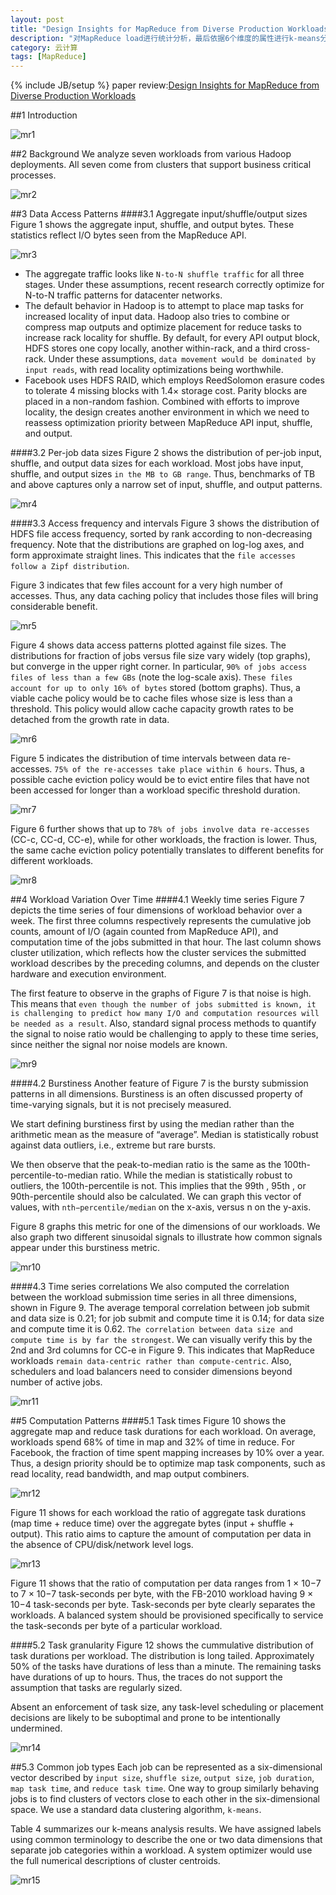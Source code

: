 ```yaml
---
layout: post
title: "Design Insights for MapReduce from Diverse Production Workloads"
description: "对MapReduce load进行统计分析，最后依据6个维度的属性进行k-means分类"
category: 云计算
tags: [MapReduce]
---
```

{% include JB/setup %}
paper review:[Design Insights for MapReduce from Diverse Production Workloads
](http://www.eecs.berkeley.edu/Pubs/TechRpts/2012/EECS-2012-17.pdf)

##1 Introduction
![mr1](/assets/2013-08-18-design-insights-for-mapreduce/mr1.png)

##2 Background
We analyze seven workloads from various Hadoop deployments. All seven come from clusters that support business critical processes.

![mr2](/assets/2013-08-18-design-insights-for-mapreduce/mr2.png)

##3 Data Access Patterns
####3.1 Aggregate input/shuffle/output sizes
Figure 1 shows the aggregate input, shuffle, and output bytes. These statistics reflect I/O bytes seen from the MapReduce API.

![mr3](/assets/2013-08-18-design-insights-for-mapreduce/mr3.png)

* The aggregate traffic looks like `N-to-N shuffle traffic` for all three stages. Under these assumptions, recent research correctly optimize for N-to-N traffic patterns for datacenter networks.
* The default behavior in Hadoop is to attempt to place map tasks for increased locality of input data. Hadoop also tries to combine or compress map outputs and optimize placement for reduce tasks to increase rack locality for shuffle. By default, for every API output block, HDFS stores one copy locally, another within-rack, and a third cross-rack. Under these assumptions, `data movement would be dominated by input reads`, with read locality optimizations being worthwhile. 
* Facebook uses HDFS RAID, which employs ReedSolomon erasure codes to tolerate 4 missing blocks with 1.4× storage cost. Parity blocks are placed in a non-random fashion. Combined with efforts to improve locality, the design creates another environment in which we need to reassess optimization priority between MapReduce API input, shuffle, and output.

####3.2 Per-job data sizes
Figure 2 shows the distribution of per-job input, shuffle, and output data sizes for each workload. Most jobs have input, shuffle, and output sizes `in the MB to GB range`. Thus, benchmarks of TB and above captures only a narrow set of input, shuffle, and output patterns.

![mr4](/assets/2013-08-18-design-insights-for-mapreduce/mr4.png)

####3.3 Access frequency and intervals
Figure 3 shows the distribution of HDFS file access frequency, sorted by rank according to non-decreasing frequency. Note that the distributions are graphed on log-log axes, and form approximate straight lines. This indicates that the `file accesses follow a Zipf distribution`. 

Figure 3 indicates that few files account for a very high number of accesses. Thus, any data caching policy that includes those files will bring considerable benefit.

![mr5](/assets/2013-08-18-design-insights-for-mapreduce/mr5.png)

Figure 4 shows data access patterns plotted against file sizes. The distributions for fraction of jobs versus file size vary widely (top graphs), but converge in the upper right corner. In particular, `90% of jobs access files of less than a few GBs` (note the log-scale axis). `These files account for up to only 16% of bytes` stored (bottom graphs). Thus, a viable cache policy would be to cache files whose size is less than a threshold. This policy would allow cache capacity growth rates to be detached from the growth rate in data.

![mr6](/assets/2013-08-18-design-insights-for-mapreduce/mr6.png)

Figure 5 indicates the distribution of time intervals between data re-accesses. `75% of the re-accesses take place within 6 hours`. Thus, a possible cache eviction policy would be to evict entire files that have not been accessed for longer than a workload specific threshold duration.

![mr7](/assets/2013-08-18-design-insights-for-mapreduce/mr7.png)

Figure 6 further shows that up to `78% of jobs involve data re-accesses` (CC-c, CC-d, CC-e), while for other workloads, the fraction is lower. Thus, the same cache eviction policy potentially translates to different benefits for different workloads.

![mr8](/assets/2013-08-18-design-insights-for-mapreduce/mr8.png)

##4 Workload Variation Over Time
####4.1 Weekly time series
Figure 7 depicts the time series of four dimensions of workload behavior over a week. The first three columns respectively represents the cumulative job counts, amount of I/O (again counted from MapReduce API), and computation time of the jobs submitted in that hour. The last column shows cluster utilization, which reflects how the cluster services the submitted workload describes by the preceding columns, and depends on the cluster hardware and execution environment.

The first feature to observe in the graphs of Figure 7 is that noise is high. This means that `even though the number of jobs submitted is known, it is challenging to predict how many I/O and computation resources will be needed as a result`. Also, standard signal process methods to quantify the signal to noise ratio would be challenging to apply to these time series, since neither the signal nor noise models are known.

![mr9](/assets/2013-08-18-design-insights-for-mapreduce/mr9.png)

####4.2 Burstiness
Another feature of Figure 7 is the bursty submission patterns in all dimensions. Burstiness is an often discussed property of time-varying signals, but it is not precisely measured.

We start defining burstiness first by using the median rather than the arithmetic mean as the measure of “average”. Median is statistically robust against data outliers, i.e., extreme but rare bursts.

We then observe that the peak-to-median ratio is the same as the 100th-percentile-to-median ratio. While the median is statistically robust to outliers, the 100th-percentile is not. This implies that the 99th , 95th , or 90th-percentile should also be calculated. We can graph this vector of values, with `nth−percentile/median` on the x-axis, versus n on the  y-axis.

Figure 8 graphs this metric for one of the dimensions of our workloads. We also graph two different sinusoidal signals to illustrate how common signals appear under this burstiness metric.

![mr10](/assets/2013-08-18-design-insights-for-mapreduce/mr10.png)

####4.3 Time series correlations
We also computed the correlation between the workload submission time series in all three dimensions, shown in Figure 9. The average temporal correlation between job submit and data size is 0.21; for job submit and compute time it is 0.14; for data size and compute time it is 0.62. `The correlation between data size and compute time is by far the strongest`. We can visually verify this by the 2nd and 3rd columns for CC-e in Figure 9. This indicates that MapReduce workloads `remain data-centric rather than compute-centric`. Also, schedulers and load balancers need to consider dimensions beyond number of active jobs.

![mr11](/assets/2013-08-18-design-insights-for-mapreduce/mr11.png)

##5 Computation Patterns
####5.1 Task times
Figure 10 shows the aggregate map and reduce task durations for each workload. On average, workloads spend 68% of time in map and 32% of time in reduce. For Facebook, the fraction of time spent mapping increases by 10% over a year. Thus, a design priority should be to optimize map task components, such as read locality, read bandwidth, and map output combiners.

![mr12](/assets/2013-08-18-design-insights-for-mapreduce/mr12.png)

Figure 11 shows for each workload the ratio of aggregate task durations (map time + reduce time) over the aggregate bytes (input + shuffle + output). This ratio aims to capture the amount of computation per data in the absence of CPU/disk/network level logs. 

![mr13](/assets/2013-08-18-design-insights-for-mapreduce/mr13.png)

Figure 11 shows that the ratio of computation per data ranges from 1 × 10−7 to 7 × 10−7 task-seconds per byte, with the FB-2010 workload having 9 × 10−4 task-seconds per byte. Task-seconds per byte clearly separates the workloads. A balanced system should be provisioned specifically to service the task-seconds per byte of a particular workload.

####5.2 Task granularity
Figure 12 shows the cummulative distribution of task durations per workload. The distribution is long tailed. Approximately 50% of the tasks have durations of less than a minute. The remaining tasks have durations of up to hours. Thus, the traces do not support the assumption that tasks are regularly sized.
Absent an enforcement of task size, any task-level scheduling or placement decisions are likely to be suboptimal and prone to be intentionally undermined. 

![mr14](/assets/2013-08-18-design-insights-for-mapreduce/mr14.png)

##5.3 Common job types
Each job can be represented as a six-dimensional vector described by `input size`, `shuffle size`, `output size`, `job duration`, `map task time`, and `reduce task time`. One way to group similarly behaving jobs is to find clusters of vectors close to each other in the six-dimensional space. We use a standard data clustering algorithm, `k-means`.

Table 4 summarizes our k-means analysis results. We have assigned labels using common terminology to describe the one or two data dimensions that separate job categories within a workload. A system optimizer would use the full numerical descriptions of cluster centroids.

![mr15](/assets/2013-08-18-design-insights-for-mapreduce/mr15.png)

